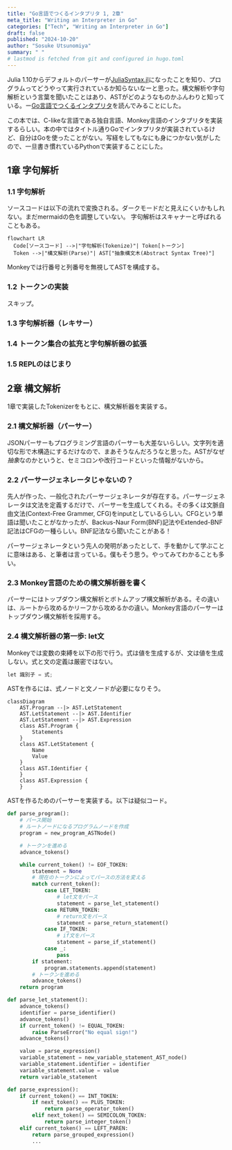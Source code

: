 ```yaml
---
title: "Go言語でつくるインタプリタ 1, 2章"
meta_title: "Writing an Interpreter in Go"
categories: ["Tech", "Writing an Interpreter in Go"]
draft: false
published: "2024-10-20"
author: "Sosuke Utsunomiya"
summary: " "
# lastmod is fetched from git and configured in hugo.toml
---
```


Julia 1.10からデフォルトのパーサーが[JuliaSyntax.jl](https://github.com/JuliaLang/JuliaSyntax.jl)になったことを知り、プログラムってどうやって実行されているか知らないなーと思った。構文解析や字句解析という言葉を聞いたことはあり、ASTがどのようなものかふんわりと知っている。ー[Go言語でつくるインタプリタ](https://www.oreilly.co.jp/books/9784873118222/)を読んでみることにした。

この本では、C-likeな言語である独自言語、Monkey言語のインタプリタを実装するらしい。本の中ではタイトル通りGoでインタプリタが実装されているけど、自分はGoを使ったことがない。写経をしてもなにも身につかない気がしたので、一旦書き慣れているPythonで実装することにした。

## 1章 字句解析

### 1.1 字句解析

ソースコードは以下の流れで変換される。ダークモードだと見えにくいかもしれない。まだmermaidの色を調整していない。
字句解析はスキャナーと呼ばれることもある。

```mermaid
flowchart LR
  Code[ソースコード] -->|"字句解析(Tokenize)"| Token[トークン]
  Token -->|"構文解析(Parse)"| AST["抽象構文木(Abstract Syntax Tree)"]
```

Monkeyでは行番号と列番号を無視してASTを構成する。

### 1.2 トークンの実装

スキップ。

### 1.3 字句解析器（レキサー）

### 1.4 トークン集合の拡充と字句解析器の拡張

### 1.5 REPLのはじまり

## 2章 構文解析

1章で実装したTokenizerをもとに、構文解析器を実装する。

### 2.1 構文解析器（パーサー）

JSONパーサーもプログラミング言語のパーサーも大差ないらしい。文字列を適切な形で木構造にするだけなので、まあそうなんだろうなと思った。ASTがなぜ*抽象*なのかというと、セミコロンや改行コードといった情報がないから。

### 2.2 パーサージェネレータじゃないの？

先人が作った、一般化されたパーサージェネレータが存在する。パーサージェネレータは文法を定義するだけで、パーサーを生成してくれる。その多くは文脈自由文法(Context-Free Grammer, CFG)をinputとしているらしい。CFGという単語は聞いたことがなかったが、Backus-Naur Form(BNF)記法やExtended-BNF記法はCFGの一種らしい。BNF記法なら聞いたことがある！

パーサージェネレータという先人の発明があったとして、手を動かして学ぶことに意味はある、と筆者は言っている。僕もそう思う。やってみてわかることも多い。

### 2.3 Monkey言語のための構文解析器を書く

パーサーにはトップダウン構文解析とボトムアップ構文解析がある。その違いは、ルートから攻めるかリーフから攻めるかの違い。Monkey言語のパーサーはトップダウン構文解析を採用する。

### 2.4 構文解析器の第一歩: let文

Monkeyでは変数の束縛を以下の形で行う。式は値を生成するが、文は値を生成しない。式と文の定義は厳密ではない。
```c
let 識別子 = 式;
```

ASTを作るには、式ノードと文ノードが必要になりそう。

```mermaid
classDiagram
    AST.Program --|> AST.LetStatement
    AST.LetStatement --|> AST.Identifier
    AST.LetStatement --|> AST.Expression
    class AST.Program {
        Statements
    }
    class AST.LetStatement {
        Name
        Value
    }
    class AST.Identifier {
    }
    class AST.Expression {
    }
```

ASTを作るためのパーサーを実装する。以下は疑似コード。

```python
def parse_program():
    # パース開始
    # ルートノードになるプログラムノードを作成
    program = new_program_ASTNode()

    # トークンを進める
    advance_tokens()

    while current_token() != EOF_TOKEN:
        statement = None
        # 現在のトークンによってパースの方法を変える
        match current_token():
            case LET_TOKEN:
                # let文をパース
                statement = parse_let_statement()
            case RETURN_TOKEN:
                # return文をパース
                statement = parse_return_statement()
            case IF_TOKEN:
                # if文をパース
                statement = parse_if_statement()
            case _:
                pass
        if statement:
            program.statements.append(statement)
        # トークンを進める
        advance_tokens()
    return program

def parse_let_statement():
    advance_tokens()
    identifier = parse_identifier()
    advance_tokens()
    if current_token() != EQUAL_TOKEN:
        raise ParseError("No equal sign!")
    advance_tokens()

    value = parse_expression()
    variable_statement = new_variable_statement_AST_node()
    variable_statement.identifier = identifier
    variable_statement.value = value
    return variable_statement

def parse_expression():
    if current_token() == INT_TOKEN:
        if next_token() == PLUS_TOKEN:
            return parse_operator_token()
        elif next_token() == SEMICOLON_TOKEN:
            return parse_integer_token()
    elif current_token() == LEFT_PAREN:
        return parse_grouped_expression()
        ...
```
